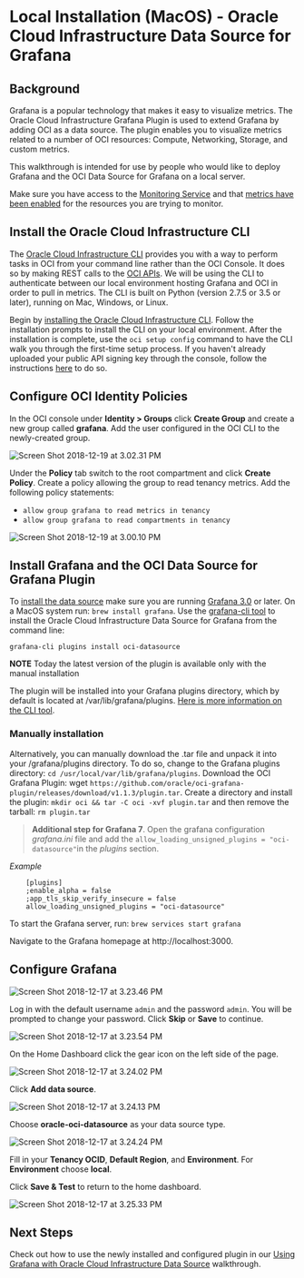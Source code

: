 # Local Installation (MacOS) - Oracle Cloud Infrastructure Data Source for Grafana

## Background

Grafana is a popular technology that makes it easy to visualize metrics. The Oracle Cloud Infrastructure Grafana Plugin is used to extend Grafana by adding OCI as a data source. The plugin enables you to visualize metrics related to a number of OCI resources: Compute, Networking, Storage, and custom metrics. 

This walkthrough is intended for use by people who would like to deploy Grafana and the OCI Data Source for Grafana on a local server. 

Make sure you have access to the [Monitoring Service](https://docs.cloud.oracle.com/iaas/Content/Monitoring/Concepts/monitoringoverview.htm) and that [metrics have been enabled](https://docs.cloud.oracle.com/iaas/Content/Compute/Tasks/enablingmonitoring.htm) for the resources you are trying to monitor.


## Install the Oracle Cloud Infrastructure CLI 

The [Oracle Cloud Infrastructure CLI](https://docs.cloud.oracle.com/iaas/Content/API/Concepts/cliconcepts.htm) provides you with a way to perform tasks in OCI from your command line rather than the OCI Console. It does so by making REST calls to the [OCI APIs](https://docs.cloud.oracle.com/iaas/Content/API/Concepts/usingapi.htm). We will be using the CLI to authenticate between our local environment hosting Grafana and OCI in order to pull in metrics. The CLI is built on Python (version 2.7.5 or 3.5 or later), running on Mac, Windows, or Linux.

Begin by [installing the Oracle Cloud Infrastructure CLI](https://docs.cloud.oracle.com/iaas/Content/API/SDKDocs/cliinstall.htm). Follow the installation prompts to install the CLI on your local environment. After the installation is complete, use the `oci setup config` command to have the CLI walk you through the first-time setup process. If you haven't already uploaded your public API signing key through the console, follow the instructions [here](https://docs.us-phoenix-1.oraclecloud.com/Content/API/Concepts/apisigningkey.htm#How2) to do so. 

## Configure OCI Identity Policies

In the OCI console under **Identity > Groups** click **Create Group** and create a new group called **grafana**. Add the user configured in the OCI CLI to the newly-created group. 

![Screen Shot 2018-12-19 at 3.02.31 PM](images/Screen%20Shot%202018-12-19%20at%203.02.31%20PM.png)

Under the **Policy** tab switch to the root compartment and click **Create Policy**. Create a policy allowing the group to read tenancy metrics. Add the following policy statements:

- `allow group grafana to read metrics in tenancy`
- `allow group grafana to read compartments in tenancy`

![Screen Shot 2018-12-19 at 3.00.10 PM](images/Screen%20Shot%202018-12-19%20at%203.00.10%20PM.png)

## Install Grafana and the OCI Data Source for Grafana Plugin 

To [install the data source](https://grafana.com/plugins/oci-datasource/installation) make sure you are running [Grafana 3.0](https://grafana.com/get) or later. On a MacOS system run: `brew install grafana`. Use the [grafana-cli tool](http://docs.grafana.org/plugins/installation/) to install the Oracle Cloud Infrastructure Data Source for Grafana from the command line:

```
grafana-cli plugins install oci-datasource
```
**NOTE** Today the latest version of the plugin is available only with the manual installation

The plugin will be installed into your Grafana plugins directory, which by default is located at /var/lib/grafana/plugins. [Here is more information on the CLI tool](http://docs.grafana.org/plugins/installation/).

### Manually installation 
 Alternatively, you can manually download the .tar file and unpack it into your /grafana/plugins directory. To do so, change to the Grafana plugins directory: `cd /usr/local/var/lib/grafana/plugins`. Download the OCI Grafana Plugin: wget `https://github.com/oracle/oci-grafana-plugin/releases/download/v1.1.3/plugin.tar`. Create a directory and install the plugin: `mkdir oci && tar -C oci -xvf plugin.tar` and then remove the tarball: `rm plugin.tar`

>  **Additional step for Grafana 7**. Open the grafana configuration  *grafana.ini* file and add the `allow_loading_unsigned_plugins = "oci-datasource"`in the *plugins* section.

*Example* 
```
    [plugins]
    ;enable_alpha = false
    ;app_tls_skip_verify_insecure = false
    allow_loading_unsigned_plugins = "oci-datasource"
```


To start the Grafana server, run: `brew services start grafana`

Navigate to the Grafana homepage at http://localhost:3000.



## Configure Grafana

![Screen Shot 2018-12-17 at 3.23.46 PM](images/Screen%20Shot%202018-12-17%20at%203.23.46%20PM.png)

Log in with the default username `admin` and the password `admin`. You will be prompted to change your password. Click **Skip** or **Save** to continue. 

![Screen Shot 2018-12-17 at 3.23.54 PM](images/Screen%20Shot%202018-12-17%20at%203.23.54%20PM.png)

On the Home Dashboard click the gear icon on the left side of the page.

![Screen Shot 2018-12-17 at 3.24.02 PM](images/Screen%20Shot%202018-12-17%20at%203.24.02%20PM.png)

Click **Add data source**.

![Screen Shot 2018-12-17 at 3.24.13 PM](images/Screen%20Shot%202018-12-17%20at%203.24.13%20PM.png)

 Choose **oracle-oci-datasource** as your data source type.

![Screen Shot 2018-12-17 at 3.24.24 PM](images/Screen%20Shot%202018-12-17%20at%203.24.17%20PM.png)

Fill in your **Tenancy OCID**, **Default Region**, and **Environment**. For **Environment** choose **local**. 

Click **Save & Test** to return to the home dashboard. 

![Screen Shot 2018-12-17 at 3.25.33 PM](images/Screen%20Shot%202018-12-17%20at%203.25.33%20PM.png)

## Next Steps

Check out how to use the newly installed and configured plugin in our [Using Grafana with Oracle Cloud Infrastructure Data Source](using.md) walkthrough. 

